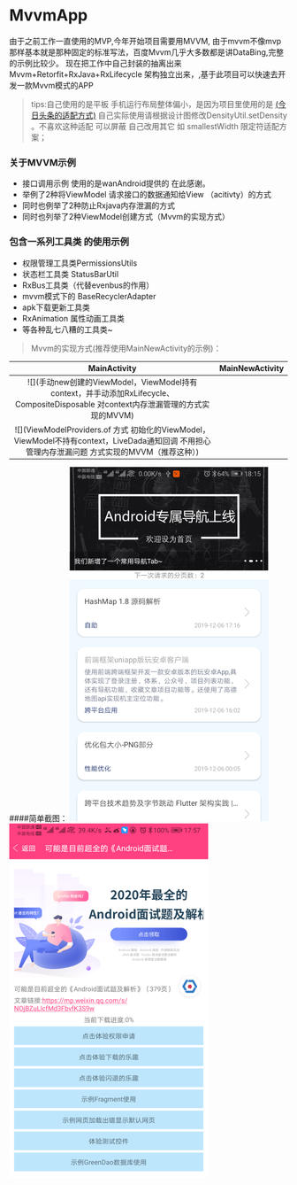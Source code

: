 # MvvmApp
由于之前工作一直使用的MVP,今年开始项目需要用MVVM,  由于mvvm不像mvp那样基本就是那种固定的标准写法，百度Mvvm几乎大多数都是讲DataBing,完整的示例比较少。
现在把工作中自己封装的抽离出来  Mvvm+Retorfit+RxJava+RxLifecycle 架构独立出来，,基于此项目可以快速去开发一款Mvvm模式的APP


 >  tips:自己使用的是平板 手机运行布局整体偏小，是因为项目里使用的是  [(今日头条的适配方式)](https://mp.weixin.qq.com/s/d9QCoBP6kV9VSWvVldVVwA)
 自己实际使用请根据设计图修改DensityUtil.setDensity 。不喜欢这种适配 可以屏蔽 自己改用其它 如 smallestWidth 限定符适配方案； 

 
 
### 关于MVVM示例
 * 接口调用示例 使用的是wanAndroid提供的 在此感谢。
 * 举例了2种将ViewModel 请求接口的数据通知给View （acitivty）的方式
 * 同时也例举了2种防止Rxjava内存泄漏的方式
 * 同时也列举了2种ViewModel创建方式（Mvvm的实现方式）
 
### 包含一系列工具类 的使用示例
 * 权限管理工具类PermissionsUtils
 * 状态栏工具类 StatusBarUtil
 * RxBus工具类（代替evenbus的作用）
 * mvvm模式下的 BaseRecyclerAdapter
 * apk下载更新工具类
 * RxAnimation 属性动画工具类
 * 等各种乱七八糟的工具类~ 

 > Mvvm的实现方式(推荐使用MainNewActivity的示例)：
 
|MainActivity|MainNewActivity|
|:---:|:---:|
|![](手动new创建的ViewModel，ViewModel持有context，并手动添加RxLifecycle、CompositeDisposable 对context内存泄漏管理的方式实现的MVVM)
|![](ViewModelProviders.of 方式 初始化的ViewModel，ViewModel不持有context，LiveDada通知回调 不用担心管理内存泄漏问题  方式实现的MVVM（推荐这种）)|


####简单截图：
![MvvmApp-master](https://github.com/yezihengok/MvvmApp/blob/master/screenshots/device-1.png)
![MvvmApp-master](https://github.com/yezihengok/MvvmApp/blob/master/screenshots/device-2.png)

